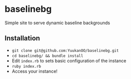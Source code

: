 baselinebg
==========

Simple site to serve dynamic baseline backgrounds

## Installation

- `git clone git@github.com:YuukanOO/baselinebg.git`
- `cd baselinebg/ && bundle install`
- Edit `index.rb` to sets basic configuration of the instance
- `ruby index.rb`
- Access your instance!